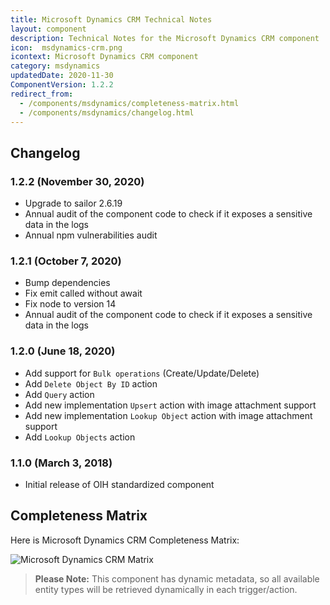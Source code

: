 ```yaml
---
title: Microsoft Dynamics CRM Technical Notes
layout: component
description: Technical Notes for the Microsoft Dynamics CRM component
icon:  msdynamics-crm.png
icontext: Microsoft Dynamics CRM component
category: msdynamics
updatedDate: 2020-11-30
ComponentVersion: 1.2.2
redirect_from:
  - /components/msdynamics/completeness-matrix.html
  - /components/msdynamics/changelog.html
---
```


## Changelog

### 1.2.2 (November 30, 2020)

* Upgrade to sailor 2.6.19
* Annual audit of the component code to check if it exposes a sensitive data in the logs
* Annual npm vulnerabilities audit

### 1.2.1 (October 7, 2020)

* Bump dependencies
* Fix emit called without await
* Fix node to version 14
* Annual audit of the component code to check if it exposes a sensitive data in the logs

### 1.2.0 (June 18, 2020)

* Add support for `Bulk operations` (Create/Update/Delete)
* Add `Delete Object By ID` action
* Add `Query` action
* Add new implementation `Upsert` action with image attachment support
* Add new implementation `Lookup Object` action with image attachment support
* Add `Lookup Objects` action

### 1.1.0 (March 3, 2018)

* Initial release of OIH standardized component

## Completeness Matrix

Here is Microsoft Dynamics CRM Completeness Matrix:

![Microsoft Dynamics CRM Matrix](https://user-images.githubusercontent.com/5213324/84370377-d7d05480-abe0-11ea-9e65-c0cc4d69bc78.png)

> **Please Note:** This component has dynamic metadata, so all available entity types will be retrieved dynamically in each trigger/action.
